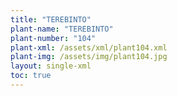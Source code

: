 ```yaml
---
title: "TEREBINTO"
plant-name: "TEREBINTO"
plant-number: "104"
plant-xml: /assets/xml/plant104.xml
plant-img: /assets/img/plant104.jpg
layout: single-xml
toc: true
---
```

